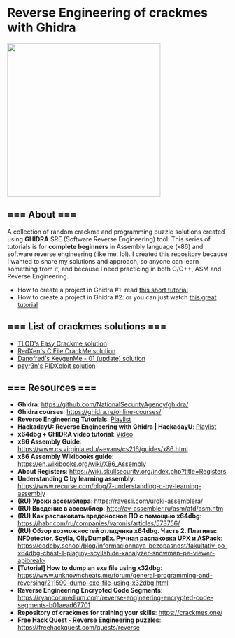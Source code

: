 # Reverse Engineering of crackmes with Ghidra

<img src = "https://github.com/Marco888Space/Reverse-Engineering-crackmes-with-Ghidra/blob/main/ghidra_icon.png" width = 350>

## === About === ##
A collection of random crackme and programming puzzle solutions created using **GHIDRA** SRE (Software Reverse Engineering) tool. This series of tutorials is for **complete beginners** in Assembly language (x86) and software reverse engineering (like me, lol). I created this repository because I wanted to share my solutions and approach, so anyone can learn something from it, and because I need practicing in both C/C++, ASM and Reverse Engineering. 

* How to create a project in Ghidra #1: read [this short tutorial](https://github.com/QuantumWizard888/Reverse-Engineering-crackmes-with-Ghidra/blob/main/Import_and_create_project_tutorial.md)
* How to create a project in Ghidra #2: or you can just watch [this great tutorial](https://www.youtube.com/watch?v=fTGTnrgjuGA)

## === List of crackmes solutions === ##

* [TLOD's Easy Crackme solution](https://github.com/QuantumWizard888/Reverse-Engineering-crackmes-with-Ghidra/blob/main/solutions/crackme_1/crackme_1_solution.md)
* [RedXen's C File CrackMe solution](https://github.com/QuantumWizard888/Reverse-Engineering-crackmes-with-Ghidra/blob/main/solutions/crackme_2/crackme_2_solution.md)
* [Danofred's KeygenMe - 01 (update) solution](https://github.com/QuantumWizard888/Reverse-Engineering-crackmes-with-Ghidra/blob/main/solutions/crackme_3/crackme_3_solution.md)
* [psyr3n's PIDXploit solution](https://github.com/QuantumWizard888/Reverse-Engineering-crackmes-with-Ghidra/blob/main/solutions/crackme_4/crackme_4_solution.md)

## === Resources === ##
* **Ghidra**: https://github.com/NationalSecurityAgency/ghidra/
* **Ghidra courses**: https://ghidra.re/online-courses/
* **Reverse Engineering Tutorials**: [Playlist](https://www.youtube.com/playlist?list=PL7iSco3duZcrs-SgnOXaX9qLyB97tnYLO)
* **HackadayU: Reverse Engineering with Ghidra | HackadayU**: [Playlist](https://www.youtube.com/playlist?list=PL_tws4AXg7auglkFo6ZRoWGXnWL0FHAEi)
* **x64dbg + GHIDRA video tutorial**: [Video](https://www.youtube.com/watch?v=fBPj5yEJgck&list=PL7iSco3duZcrs-SgnOXaX9qLyB97tnYLO&index=7)
* **x86 Assembly Guide**: https://www.cs.virginia.edu/~evans/cs216/guides/x86.html
* **x86 Assembly Wikibooks guide**: https://en.wikibooks.org/wiki/X86_Assembly
* **About Registers**: https://wiki.skullsecurity.org/index.php?title=Registers
* **Understanding C by learning assembly**: https://www.recurse.com/blog/7-understanding-c-by-learning-assembly
* **(RU) Уроки ассемблера**: https://ravesli.com/uroki-assemblera/
* **(RU) Введение в ассемблер**: http://av-assembler.ru/asm/afd/asm.htm
* **(RU) Как распаковать вредоносное ПО с помощью x64dbg**: https://habr.com/ru/companies/varonis/articles/573756/
* **(RU) Обзор возможностей отладчика x64dbg. Часть 2. Плагины: NFDetector, Scylla, OllyDumpEx. Ручная распаковка UPX и ASPack**: https://codeby.school/blog/informacionnaya-bezopasnost/fakultativ-po-x64dbg-chast-1-plaginy-scyllahide-xanalyzer-snowman-pe-viewer-apibreak-
* **[Tutorial] How to dump an exe file using x32dbg**: https://www.unknowncheats.me/forum/general-programming-and-reversing/211590-dump-exe-file-using-x32dbg.html
* **Reverse Engineering Encrypted Code Segments**: https://ryancor.medium.com/reverse-engineering-encrypted-code-segments-b01aead67701
* **Repository of crackmes for training your skills**: https://crackmes.one/
* **Free Hack Quest - Reverse Engineering puzzles**: https://freehackquest.com/quests/reverse
